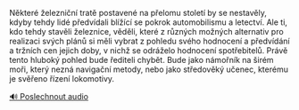 
Některé železniční tratě postavené na přelomu století by se nestavěly, kdyby tehdy lidé předvídali blížící se pokrok automobilismu a letectví. Ale ti, kdo tehdy stavěli železnice, věděli, které z různých možných alternativ pro realizaci svých plánů si měli vybrat z pohledu svého hodnocení a předvídání a tržních cen jejich doby, v nichž se odráželo hodnocení spotřebitelů. Právě tento hluboký pohled bude řediteli chybět. Bude jako námořník na širém moři, který nezná navigační metody, nebo jako středověký učenec, kterému je svěřeno řízení lokomotivy.

[🔊 Poslechnout audio](/data/7-paragraphs/audio/chapter_140/para_002-Nkter-eleznin-trat-postaven-na-pelomu-stol.mp3)
